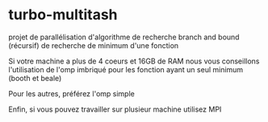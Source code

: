 # turbo-multitash
projet de parallélisation d'algorithme de recherche branch and bound (récursif) de recherche de minimum d'une fonction



Si votre machine a plus de 4 coeurs et 16GB de RAM nous vous conseillons l'utilisation de l'omp imbriqué pour les fonction ayant un seul minimum (booth et beale)

Pour les autres, préférez l'omp simple

Enfin, si vous pouvez travailler sur plusieur machine utilisez MPI
